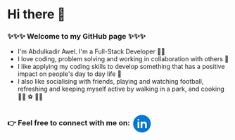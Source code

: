 # Hi there :wave:

### ✨✨✨ Welcome to my GitHub page ✨✨✨
- I'm Abdulkadir Awel. I'm a Full-Stack Developer :technologist:
- I love coding, problem solving and working in collaboration with others :purple_heart:
- I like applying my coding skills to develop something that has a positive impact on people's day to day life :thinking:
- I also like socialising with friends, playing and watching football,  
refreshing and keeping myself active by walking in a park, and cooking :walking_man: :soccer: :man_cook:
### :point_right: Feel free to connect with me on: [<img valign="middle" src="https://github.com/abdulkadiret/abdulkadiret/blob/main/linkedin-circled.png" alt="linkedin icon"/>](https://www.linkedin.com/in/abdulkadir-awel-23781a1a4/)


